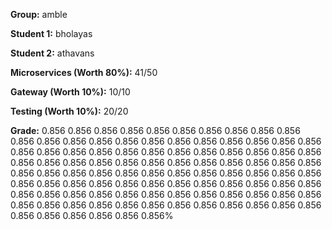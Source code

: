 **Group:** amble

**Student 1:**  bholayas

**Student 2:**    athavans

**Microservices (Worth 80%):**  41/50

**Gateway (Worth 10%):**  10/10

**Testing (Worth 10%):**  20/20

**Grade:**  0.856 0.856 0.856 0.856 0.856 0.856 0.856 0.856 0.856 0.856 0.856 0.856 0.856 0.856 0.856 0.856 0.856 0.856 0.856 0.856 0.856 0.856 0.856 0.856 0.856 0.856 0.856 0.856 0.856 0.856 0.856 0.856 0.856 0.856 0.856 0.856 0.856 0.856 0.856 0.856 0.856 0.856 0.856 0.856 0.856 0.856 0.856 0.856 0.856 0.856 0.856 0.856 0.856 0.856 0.856 0.856 0.856 0.856 0.856 0.856 0.856 0.856 0.856 0.856 0.856 0.856 0.856 0.856 0.856 0.856 0.856 0.856 0.856 0.856 0.856 0.856 0.856 0.856 0.856 0.856 0.856 0.856 0.856 0.856 0.856 0.856 0.856 0.856 0.856 0.856 0.856 0.856 0.856 0.856 0.856 0.856 0.856 0.856 0.856 0.856%

